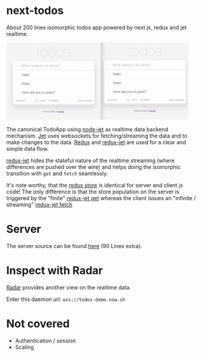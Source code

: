 # next-todos
About 200 lines isomorphic todos app powered by next.js, redux and jet realtime.

[![Live](./todos.gif)](https://todos.now.sh)

The canonical TodoApp using [node-jet](https://github.com/lipp/node-jet) as realtime data backend mechanism. [Jet](https://jetbus.io) uses websockets for fetching/streaming the data and to make changes to the data.
[Redux](https://github.com/reactjs/redux) and [redux-jet](https://github.com/lipp/redux-jet) are used for a clear and simple data flow.

[redux-jet](https://github.com/lipp/redux-jet) hides the stateful nature of the realtime streaming (where differences are pushed over the wire) and helps doing the isomorphic transition with `get` and `fetch` seamlessly.

It's note worthy, that the [redux store](https://github.com/lipp/next-todos/blob/master/store.js#L16) is identical for server and client js code! The only difference is that the store population on the server is triggered by the "finite" [redux-jet get](https://github.com/lipp/next-todos/blob/master/pages/index.js#L49) whereas the client issues an "infinite / streaming" [redux-jet fetch](https://github.com/lipp/next-todos/blob/master/pages/index.js#L56)

# Server

The server source can be found [here](https://github.com/lipp/node-jet/blob/master/examples/todo/todo-server.js) (90 Lines extra). 

# Inspect with Radar

[Radar](https://lipp.github.io/radar/#/) provides another view on the realtime data.

Enter this daemon url: `wss://todos-demo.now.sh`

# Not covered

- Authentication / session
- Scaling
